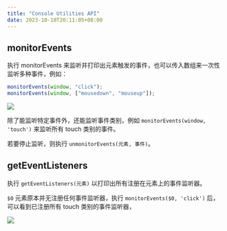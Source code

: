 ```yaml
---
title: "Console Utilities API"
date: 2023-10-10T20:11:05+08:00
---
```


## monitorEvents

执行 monitorEvents 来监听并打印出元素触发的事件，也可以传入数组来一次性监听多种事件，例如：

```js
monitorEvents(window, "click");
monitorEvents(window, ["mousedown", "mouseup"]);
```

![](../assets/images/articles/72/1.png)

除了能监听特定事件外，还能监听事件类别，例如 `monitorEvents(window, 'touch')` 来监听所有 touch 类别的事件。

若要停止监听，则执行 `unmonitorEvents(元素, 事件)`。

## getEventListeners

执行 `getEventListeners(元素)` 以打印出所有注册在元素上的事件监听器。

`$0` 元素原本并无注册任何事件监听器，执行 `monitorEvents($0, 'click')` 后，可以看到已注册所有 touch 类别的事件监听器，

![](../assets/images/articles/72/2.png)
